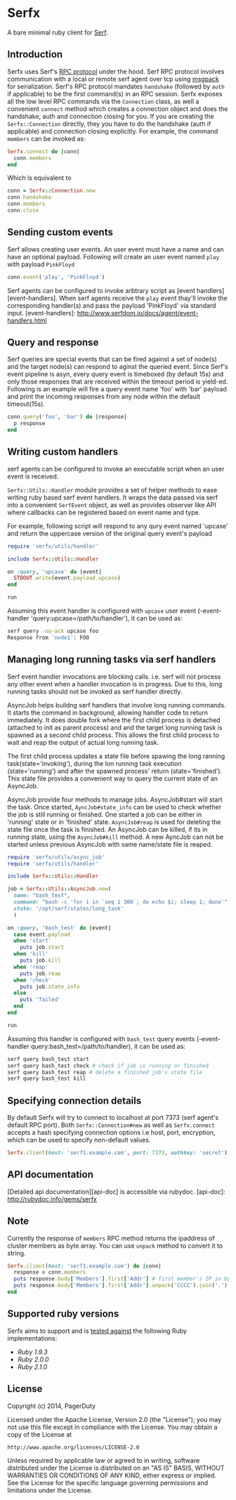 # Serfx

A bare minimal ruby client for [Serf][serf-homepage].

## Introduction

Serfx uses  Serf's [RPC protocol][rpc-protocol] under the hood. Serf RPC protocol involves communication with a local or remote serf agent over tcp using [msgpack][msgpack] for serialization.
Serf's RPC protocol mandates `handshake` (followed by `auth` if applicable) to be the first command(s) in an RPC session. Serfx exposes all the low level RPC commands via the `Connection` class, as well  a convenient `connect` method which creates a connection object and does the handshake, auth and connection closing for you.
If you are creating the `Serfx::Connection` directly, they you have to do the handshake (auth if applicable) and connection closing explicitly.
For example, the command `members` can be invoked as:

```ruby
Serfx.connect do |conn|
  conn.members
end
```
Which is equivalent to

```ruby
conn = Serfx::Connection.new
conn.handshake
conn.members
conn.close
```

[serf-homepage]: http://www.serfdom.io
[rpc-protocol]: http://www.serfdom.io/docs/agent/rpc.html
[msgpack]: http://msgpack.org

## Sending custom events
Serf allows creating user events. An user event must have a name and can have an optional payload.
Following will create an user event named `play` with payload `PinkFloyd`

```ruby
conn.event('play', 'PinkFloyd')
```

Serf agents can be configured to invoke arbtrary script as [event handlers][event-handlers]. When serf agents receive the `play` event thay'll invoke the corresponding handler(s) and pass the payload 'PinkFloyd' via standard input.
[event-handlers]: http://www.serfdom.io/docs/agent/event-handlers.html

## Query and response

Serf queries are special events that can be fired against a set of node(s) and the target node(s) can respond to aginst the queried event. Since Serf's event pipeline is asyn, every query event is timeboxed (by default 15s) and only those responses that are received within the timeout period is yield-ed. Following is an example will fire a query event name 'foo' with 'bar' payload and print the incoming responses from any node within the default timeout(15s).

```ruby
conn.query('foo', 'bar') do |response|
  p response
end
```

## Writing custom handlers

serf agents can be configured to invoke an executable script when an user event is received.

`Serfx::Utils::Handler` module provides a set of helper methods to ease writing ruby based serf event handlers. It wraps the data passed via serf into a convenient `SerfEvent` object, as well as provides observer like API where callbacks can be registered based on event name and type.

For example, following script will respond to any qury event named 'upcase' and return the uppercase version of the original query event's payload

```ruby
require 'serfx/utils/handler'

include Serfx::Utils::Handler

on :query, 'upcase' do |event|
  STDOUT.write(event.payload.upcase)
end

run
```

Assuming this event handler is configured with `upcase` user event (-event-handler 'query:upcase=/path/to/handler'), it can be used as:

```sh
serf query -no-ack upcase foo
Response from 'node1': FOO
```

## Managing long running tasks via serf handlers

Serf event handler invocations are blocking calls. i.e. serf
will not process any other event when a handler invocation is
in progress. Due to this, long running tasks should not be
invoked as serf handler directly.

AsyncJob helps buildng serf handlers that involve long running commands.
It starts the command in background, allowing handler code to
return immediately. It does double fork where the first child process is
detached (attached to init as parent process) and and the target long
running task is spawned as a second child process. This allows the first
child  process to wait and reap the output of actual long running task.

The first child process updates a state file before spawing
the long ranning task(state='invoking'), during the lon running task
execution (state='running') and after the spawned process' return
(state='finished'). This state file provides a convenient way to
query the current state of an AsyncJob.

AsyncJob provide four methods to manage jobs. AsyncJob#start will
start the task. Once started, `AyncJob#state_info` can be used to check
whether the job is still running or finished. One started a job can be
either in 'running' state or in 'finished' state. `AsyncJob#reap`
is used for deleting the state file once the task is finished.
An AsyncJob can be killed, if its in running state, using the
`AsyncJob#kill` method. A new AyncJob can not be started unless previous
AsyncJob with same name/state file is reaped.

```ruby
require 'serfx/utils/async_job'
require 'serfx/utils/handler'

include Serfx::Utils::Handler

job = Serfx::Utils::AsyncJob.new(
  name: "bash_test",
  command: "bash -c 'for i in `seq 1 300`; do echo $i; sleep 1; done'",
  state: '/opt/serf/states/long_task'
  )

on :query, 'bash_test' do |event|
  case event.payload
  when 'start'
    puts job.start
  when 'kill'
    puts job.kill
  when 'reap'
    puts job.reap
  when 'check'
    puts job.state_info
  else
    puts 'failed'
  end
end

run
```
Assuming this handler is configured with `bash_test` query events (-event-handler query:bash_test=/path/to/handler), it can be used as:

```sh
serf query bash_test start
serf query bash_test check # check if job is running or finished
serf query bash_test reap # delete a finished job's state file
serf query bash_test kill
```

## Specifying connection details
By default Serfx will try to connect to localhost at port 7373 (serf agent's default RPC port). Both `Serfx::Connection#new` as well as `Serfx.connect` accepts a hash specifying connection options i.e host, port, encryption, which can be used to specify non-default values.

```ruby
Serfx.client(host: 'serf1.example.com', port: 7373, authkey: 'secret')
```

## API documentation

[Detailed api documentation][api-doc] is accessible via rubydoc.
[api-doc]: http://rubydoc.info/gems/serfx

## Note
Currently the response of `members` RPC method returns the ipaddress of cluster members as byte array. You can use `unpack` method to convert it to string.

```ruby
Serfx.client(host: 'serf1.example.com') do |conn|
  response = conn.members
  puts response.body['Members'].first['Addr'] # first member's IP in bytes
  puts response.body['Members'].first['Addr'].unpack('CCCC').join('.') # Same as string
end
```

## Supported ruby versions

Serfx aims to support and is [tested against][serfx-travis] the following Ruby implementations:

* *Ruby 1.9.3*
* *Ruby 2.0.0*
* *Ruby 2.1.0*

[serfx-travis]: https://travis-ci.org/ranjib/serfx

## License
Copyright (c) 2014, PagerDuty

Licensed under the Apache License, Version 2.0 (the "License");
you may not use this file except in compliance with the License.
You may obtain a copy of the License at

    http://www.apache.org/licenses/LICENSE-2.0

Unless required by applicable law or agreed to in writing, software
distributed under the License is distributed on an "AS IS" BASIS,
WITHOUT WARRANTIES OR CONDITIONS OF ANY KIND, either express or implied.
See the License for the specific language governing permissions and
limitations under the License.
